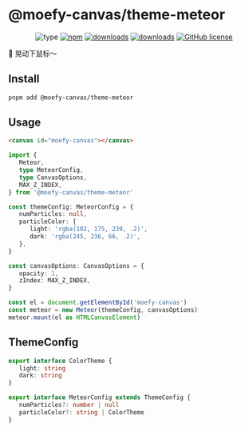 # @moefy-canvas/theme-meteor <GitHubLink repo="moefyit/moefy-canvas" subpath="packages/theme-meteor"/>

<p align="center">
   <img alt="type" src="https://img.shields.io/static/v1?label=type&message=cursor-effects&color=green&style=for-the-badge" />
   <a href="https://www.npmjs.com/package/@moefy-canvas/theme-meteor" target="_blank"><img alt="npm" src="https://img.shields.io/npm/v/@moefy-canvas/theme-meteor.svg?style=for-the-badge&logo=npm"></a>
   <a href="https://www.npmjs.com/package/@moefy-canvas/theme-meteor" target="_blank"><img alt="downloads" src="https://img.shields.io/npm/dt/@moefy-canvas/theme-meteor.svg?style=for-the-badge"></a>
   <a href="https://www.npmjs.com/package/@moefy-canvas/theme-meteor" target="_blank"><img alt="downloads" src="https://img.shields.io/npm/dm/@moefy-canvas/theme-meteor.svg?style=for-the-badge"></a>
   <a href="https://github.com/moefyit/moefy-canvas/blob/main/LICENSE" target="_blank"><img alt="GitHub license" src="https://img.shields.io/github/license/moefyit/moefy-canvas?style=for-the-badge"></a>
</p>

:stars: 晃动下鼠标～

## Install

```bash
pnpm add @moefy-canvas/theme-meteor
```

## Usage

```html
<canvas id="moefy-canvas"></canvas>
```

```ts
import {
   Meteor,
   type MeteorConfig,
   type CanvasOptions,
   MAX_Z_INDEX,
} from '@moefy-canvas/theme-meteor'

const themeConfig: MeteorConfig = {
   numParticles: null,
   particleColor: {
      light: 'rgba(102, 175, 239, .2)',
      dark: 'rgba(245, 236, 66, .2)',
   },
}

const canvasOptions: CanvasOptions = {
   opacity: 1,
   zIndex: MAX_Z_INDEX,
}

const el = document.getElementById('moefy-canvas')
const meteor = new Meteor(themeConfig, canvasOptions)
meteor.mount(el as HTMLCanvasElement)
```

## ThemeConfig

```ts
export interface ColorTheme {
   light: string
   dark: string
}

export interface MeteorConfig extends ThemeConfig {
   numParticles?: number | null
   particleColor?: string | ColorTheme
}
```

<Meteor />
